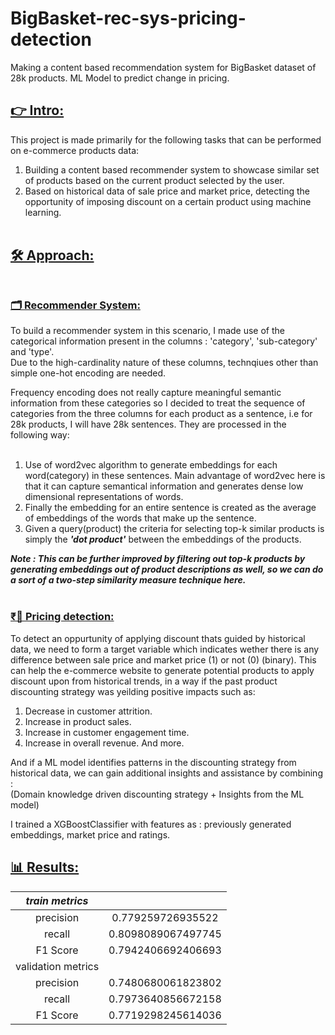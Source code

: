 # BigBasket-rec-sys-pricing-detection
 Making a content based recommendation system for BigBasket dataset of 28k products. ML Model to predict change in pricing.

## <ins>👉 Intro:</ins><br>

This project is made primarily for the following tasks that can be performed on e-commerce products data:
1) Building a content based recommender system to showcase similar set of products based on the current product selected by the user.
2) Based on historical data of sale price and market price, detecting the opportunity of imposing discount on a certain product using machine learning. <br><br>

## <ins>🛠️ Approach:</ins><br><br>
### <ins>🗂️ Recommender System:</ins><br>
To build a recommender system in this scenario, I made use of the categorical information present in the columns : 'category', 'sub-category' and 'type'.<br>
Due to the high-cardinality nature of these columns, technqiues other than simple one-hot encoding are needed.<br>

Frequency encoding does not really capture meaningful semantic information from these categories so I decided to treat the sequence of categories from the three columns for each product as a sentence, i.e for 28k products, I will have 28k sentences. They are processed in the following way: <br><br>

1) Use of word2vec algorithm to generate embeddings for each word(category) in these sentences. Main advantage of word2vec here is that it can capture semantical information and generates dense low dimensional representations of words.<br>
2) Finally the embedding for an entire sentence is created as the average of embeddings of the words that make up the sentence.<br>
3) Given a query(product) the criteria for selecting top-k similar products is simply the ***'dot product'*** between the embeddings of the products.<br>

***Note : This can be further improved by filtering out top-k products by generating embeddings out of product descriptions as well, so we can do a sort of a two-step similarity measure technique here.*** <br><br>

### <ins>₹💸 Pricing detection:</ins><br>

To detect an oppurtunity of applying discount thats guided by historical data, we need to form a target variable which indicates wether there is any difference between sale price and market price (1) or not (0) (binary). This can help the e-commerce website to generate potential products to apply discount upon from historical trends, in a way if the past product discounting strategy was yeilding positive impacts such as:
1) Decrease in customer attrition.
2) Increase in product sales.
3) Increase in customer engagement time.
4) Increase in overall revenue. And more.

And if a ML model identifies patterns in the discounting strategy from historical data, we can gain additional insights and assistance by combining :<br>
(Domain knowledge driven discounting strategy + Insights from the ML model)

I trained a XGBoostClassifier with features as : previously generated embeddings, market price and ratings.

## <ins>📊 Results:</ins><br>

|***train metrics***| |
|:------------:|:------------:|
|precision | 0.779259726935522|
|recall | 0.8098089067497745|
|F1 Score |0.7942406692406693|
|validation metrics||
|precision | 0.7480680061823802|
|recall | 0.7973640856672158|
|F1 Score |0.7719298245614036|

